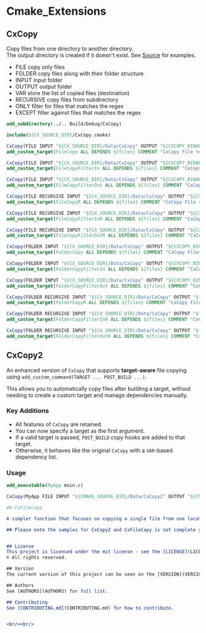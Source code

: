 # Cmake_Extensions

## CxCopy

Copy files from one directory to another directory.  
The output directory is created if it doesn't exist.
See [Source](Source/) for examples.

* FILE copy only files
* FOLDER copy files along with their folder structure
* INPUT input folder
* OUTPUT output folder
* VAR store the list of copied files (destination)
* RECURSIVE copy files from subdirectory
* ONLY filter for files that matches the regex
* EXCEPT filter against files that matches the regex


```cmake
add_subdirectory(../.. Build/Debug/CxCopy)

include(${CX_SOURCE_DIR}/CxCopy.cmake)

CxCopy(FILE INPUT "${CX_SOURCE_DIR}/Data/CxCopy" OUTPUT "${CXCOPY_BINARY_DIR}/FileCopy" VAR files)
add_custom_target(FileCopy ALL DEPENDS ${files} COMMENT "CxCopy File test")

CxCopy(FILE INPUT "${CX_SOURCE_DIR}/Data/CxCopy" OUTPUT "${CXCOPY_BINARY_DIR}/FileCopyFilterIn" VAR files ONLY ".*(\\.txt)")
add_custom_target(FileCopyFilterIn ALL DEPENDS ${files} COMMENT "CxCopy File (filtered in) test")

CxCopy(FILE INPUT "${CX_SOURCE_DIR}/Data/CxCopy" OUTPUT "${CXCOPY_BINARY_DIR}/FileCopyFilterOut" VAR files EXCEPT ".*(\\.txt)")
add_custom_target(FileCopyFilterOut ALL DEPENDS ${files} COMMENT "CxCopy File (filtered out) test")

CxCopy(FILE RECURSIVE INPUT "${CX_SOURCE_DIR}/Data/CxCopy" OUTPUT "${CXCOPY_BINARY_DIR}/FileCopyR" VAR files)
add_custom_target(FileCopyR ALL DEPENDS ${files} COMMENT "CxCopy File recursively test")

CxCopy(FILE RECURSIVE INPUT "${CX_SOURCE_DIR}/Data/CxCopy" OUTPUT "${CXCOPY_BINARY_DIR}/FileCopyFilterInR" VAR files ONLY ".*(\\.txt)")
add_custom_target(FileCopyFilterInR ALL DEPENDS ${files} COMMENT "CxCopy File recursively (filtered in) test")

CxCopy(FILE RECURSIVE INPUT "${CX_SOURCE_DIR}/Data/CxCopy" OUTPUT "${CXCOPY_BINARY_DIR}/FileCopyFilterOutR" VAR files EXCEPT ".*(\\.txt)")
add_custom_target(FileCopyFilterOutR ALL DEPENDS ${files} COMMENT "CxCopy File (filtered out) test")

CxCopy(FOLDER INPUT "${CX_SOURCE_DIR}/Data/CxCopy" OUTPUT "${CXCOPY_BINARY_DIR}/FolderCopy" VAR files)
add_custom_target(FolderCopy ALL DEPENDS ${files} COMMENT "CxCopy Files and Folders test")

CxCopy(FOLDER INPUT "${CX_SOURCE_DIR}/Data/CxCopy" OUTPUT "${CXCOPY_BINARY_DIR}/FolderCopyFilterIn" VAR files ONLY ".*(\\.txt)")
add_custom_target(FolderCopyFilterIn ALL DEPENDS ${files} COMMENT "CxCopy Files and Folders (filtered in) test")

CxCopy(FOLDER INPUT "${CX_SOURCE_DIR}/Data/CxCopy" OUTPUT "${CXCOPY_BINARY_DIR}/FolderCopyFilterOut" VAR files EXCEPT ".*(\\.txt)")
add_custom_target(FolderCopyFilterOut ALL DEPENDS ${files} COMMENT "CxCopy Files and Folders (filtered out) test")

CxCopy(FOLDER RECURSIVE INPUT "${CX_SOURCE_DIR}/Data/CxCopy" OUTPUT "${CXCOPY_BINARY_DIR}/FolderCopyR" VAR files)
add_custom_target(FolderCopyR ALL DEPENDS ${files} COMMENT "CxCopy Files and Folders recursively test")

CxCopy(FOLDER RECURSIVE INPUT "${CX_SOURCE_DIR}/Data/CxCopy" OUTPUT "${CXCOPY_BINARY_DIR}/FolderCopyFilterInR" VAR files ONLY ".*(\\.txt)")
add_custom_target(FolderCopyFilterInR ALL DEPENDS ${files} COMMENT "CxCopy Files and Folders recursively (filtered in) test")

CxCopy(FOLDER RECURSIVE INPUT "${CX_SOURCE_DIR}/Data/CxCopy" OUTPUT "${CXCOPY_BINARY_DIR}/FolderCopyFilterOutR" VAR files EXCEPT ".*(\\.txt)")
add_custom_target(FolderCopyFilterOutR ALL DEPENDS ${files} COMMENT "CxCopy Files and Folders recursively (filtered out) test")

```

## CxCopy2

An enhanced version of `CxCopy` that supports **target-aware** file copying using `add_custom_command(TARGET ... POST_BUILD ...)`.

This allows you to automatically copy files after building a target, without needing to create a custom target and manage dependencies manually.

### Key Additions

- All features of `CxCopy` are retained.
- You can now specify a target as the first argument.
- If a valid target is passed, `POST_BUILD` copy hooks are added to that target.
- Otherwise, it behaves like the original `CxCopy` with a `VAR`-based dependency list.

### Usage

```cmake
add_executable(MyApp main.c)

CxCopy(MyApp FILE INPUT "${CMAKE_SOURCE_DIR}/Data/CxCopy2" OUTPUT "${CMAKE_BINARY_DIR}/OutCopy" COMMENT "Copying data post-build")

## CxFileCopy

A simpler function that focuses on copying a single file from one location to another

## Please note the samples for CxCopy2 and CxFileCopy is not complete yet but you can start using both functions now.


## License
This project is licensed under the mit license - see the [LICENSE](LICENSE) file for details.
© All rights reserved.

## Version
The current version of this project can be seen on the [VERSION](VERSION.md) file.

## Authors
See [AUTHORS](AUTHORS) for full list.

## Contributing
See [CONTRIBUTING.md](CONTRIBUTING.md) for how to contribute.


<br/><br/>
